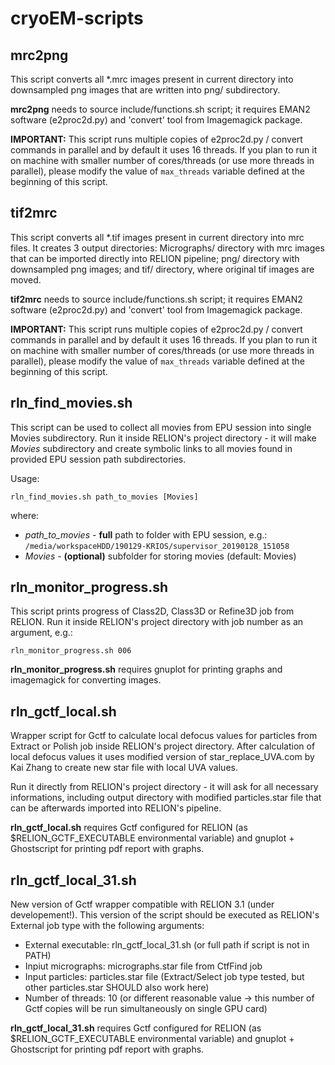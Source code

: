 # cryoEM-scripts

## mrc2png 
This script converts all *.mrc images present in current directory into downsampled png images that are written into png/ subdirectory.

**mrc2png** needs to source include/functions.sh script; it requires EMAN2 software (e2proc2d.py) and 'convert' tool from Imagemagick package.

**IMPORTANT:** This script runs multiple copies of e2proc2d.py / convert commands in parallel and by default it uses 16 threads. If you plan to run it on machine with smaller number of cores/threads (or use more threads in parallel), please modify the value of `max_threads` variable defined at the beginning of this script.

## tif2mrc
This script converts all *.tif images present in current directory into mrc files. It creates 3 output directories: Micrographs/ directory with mrc images that can be imported directly into RELION pipeline; png/ directory with downsampled png images; and tif/ directory, where original tif images are moved.

**tif2mrc** needs to source include/functions.sh script; it requires EMAN2 software (e2proc2d.py) and 'convert' tool from Imagemagick package.

**IMPORTANT:** This script runs multiple copies of e2proc2d.py / convert commands in parallel and by default it uses 16 threads. If you plan to run it on machine with smaller number of cores/threads (or use more threads in parallel), please modify the value of `max_threads` variable defined at the beginning of this script.



## rln_find_movies.sh
This script can be used to collect all movies from EPU session into single Movies subdirectory. Run it inside RELION's project directory - it will make *Movies* subdirectory and create symbolic links to all movies found in provided EPU session path subdirectories.

Usage:
```
rln_find_movies.sh path_to_movies [Movies]
```
where: 
 * *path_to_movies* - **full** path to folder with EPU session, e.g.: `/media/workspaceHDD/190129-KRIOS/supervisor_20190128_151058`
 * *Movies* - **(optional)** subfolder for storing movies (default: Movies)
 
 
## rln_monitor_progress.sh ##
This script prints progress of Class2D, Class3D or Refine3D job from RELION. Run it inside RELION's project directory with job number as an argument, e.g.:
```
rln_monitor_progress.sh 006
```

**rln_monitor_progress.sh** requires gnuplot for printing graphs and imagemagick for converting images.

## rln_gctf_local.sh ##
Wrapper script for Gctf to calculate local defocus values for particles from Extract or Polish job inside RELION's project directory. After calculation of local defocus values it uses modified version of star_replace_UVA.com by Kai Zhang to create new star file with local UVA values.

Run it directly from RELION's project directory - it will ask for all necessary informations, including output directory with modified particles.star file that can be afterwards imported into RELION's pipeline. 

**rln_gctf_local.sh** requires Gctf configured for RELION (as $RELION_GCTF_EXECUTABLE environmental variable) and gnuplot + Ghostscript for printing pdf report with graphs.

## rln_gctf_local_31.sh ##
New version of Gctf wrapper compatible with RELION 3.1 (under developement!).
This version of the script should be executed as RELION's External job type with the following arguments:
 * External executable: rln_gctf_local_31.sh (or full path if script is not in PATH)
 * Inpiut micrographs: micrographs.star file from CtfFind job
 * Input particles: particles.star file (Extract/Select job type tested, but other particles.star SHOULD also work here)
 * Number of threads: 10 (or different reasonable value -> this number of Gctf copies will be run simultaneously on single GPU card)

**rln_gctf_local_31.sh** requires Gctf configured for RELION (as $RELION_GCTF_EXECUTABLE environmental variable) and gnuplot + Ghostscript for printing pdf report with graphs.
